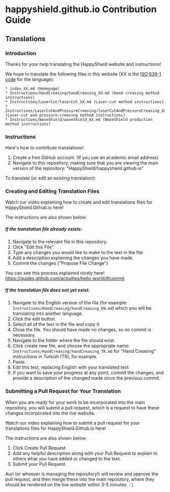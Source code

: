 # happyshield.github.io Contribution Guide

## Translations

### Introduction

Thanks for your help translating the HappyShield website and instructions!

We hope to translate the following files in this website (XX is the [ISO 639-1 code](https://en.wikipedia.org/wiki/List_of_ISO_639-1_codes) for the language): 

```
* index_XX.md (Homepage)
* Instructions/HandCreasing/handCreasing_XX.md (Hand creasing method instructions)
* Instructions/LaserCut/laserCut_XX.md (Laser-cut method instructions)
* Instructions/LaserCutAndPressureCreasing/laserCutAndPressureCreasing_XX.md (Laser-cut and pressure-creasing method instructions)
* Instructions/WaveShield/waveShield_XX.md (WaveShield production method instructions)
```

### Instructions

Here's how to contribute translations!

1. Create a free GitHub account. (If you use an academic email address)
2. Navigate to this repository, making sure that you are viewing the main version of the repository: "HappyShield/happyshield.github.io" 

To translate (or edit an existing translation):

### Creating and Editing Translation Files

Watch our video explaining how to create and edit translations files for HappyShield.Github.io here!

The instructions are also shown below: 

##### If the translation file already exists:

1. Navigate to the relevant file in this repository.
2. Click "Edit this File"
3. Type any changes you would like to make to the text in the file. 
4. Add a description explaining the changes you have made.
5. Commit the changes ("Propose File Change")

You can see this process explained nicely here! https://guides.github.com/activities/hello-world/#commit

##### If the translation file does not yet exist:

1. Navigate to the English version of the file (for example: `Instructions/HandCreasing/handCreasing_EN.md`) which you will be translating into another language. 
2. Click the edit button.
3. Select all of the text in the file and copy it.
4. Close the file. You should have made no changes, so no commit is necessary. 
5. Navigate to the folder where the file should exist.
6. Click create new file, and choose the appropriate name: `Instructions/HandCreasing/handCreasing_TR.md` for "Hand Creasing" instructions in Turkish (TR), for example.
7. Paste.
8. Edit this text, replacing English with your translated text.
7. If you want to save your progress at any point, commit the changes, and provide a description of the changed made since the previous commit.  

### Submitting a Pull Request for Your Translation

When you are ready for your work to be incorporated into the main repository, you will submit a pull request, which is a request to have these changes incorporated into the live website.

Watch our video explaining how to submit a pull request for your translations files for HappyShield.Github.io here! 

The instructions are also shown below: 

1. Click Create Pull Request
2. Add any helpful description along with your Pull Request to explain to others what you have added or changed to the text.
3. Submit your Pull Request. 

Auri (or whoever is managing the repository!) will review and approve the pull request, and then merge these into the main repository, where they should be rendered on the live website within 3-5 minutes. : ) 
